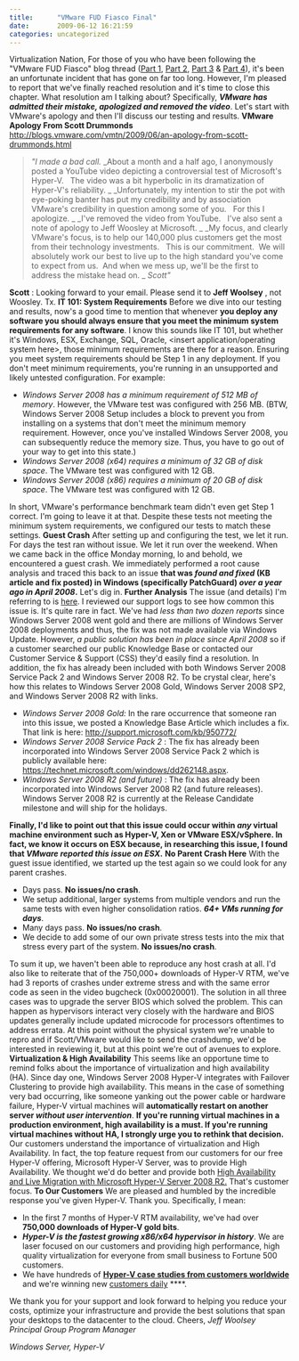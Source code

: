 ```yaml
---
title:      "VMware FUD Fiasco Final"
date:       2009-06-12 16:21:59
categories: uncategorized
---
```

Virtualization Nation, For those of you who have been following the "VMware FUD Fiasco" blog thread ([Part 1](http://blogs.technet.com/virtualization/archive/2009/05/09/hyper-v-winning-daily-vmware-fud-reaching-new-heights.aspx), [Part 2](http://blogs.technet.com/virtualization/archive/2009/05/09/day-two-of-the-scott-drummond-vmware-fud-fiasco.aspx), [Part 3](http://blogs.technet.com/virtualization/archive/2009/05/17/vmware-fud-fiasco-part-3.aspx) & [Part 4](http://blogs.technet.com/virtualization/archive/2009/06/07/update-on-the-vmware-fud-fiasco.aspx)), it's been an unfortunate incident that has gone on far too long. However, I'm pleased to report that we've finally reached resolution and it's time to close this chapter. What resolution am I talking about? Specifically, **_VMware has admitted their mistake, apologized and removed the video_**. Let's start with VMware's apology and then I'll discuss our testing and results. **VMware Apology From Scott Drummonds** <http://blogs.vmware.com/vmtn/2009/06/an-apology-from-scott-drummonds.html>

> _"I made a bad call._ _About a month and a half ago, I anonymously posted a YouTube video depicting a controversial test of Microsoft's Hyper-V.   The video was a bit hyperbolic in its dramatization of Hyper-V's reliability. _ _Unfortunately, my intention to stir the pot with eye-poking banter has put my credibility and by association VMware's credibility in question among some of you.   For this I apologize. _ _I've removed the video from YouTube.   I've also sent a note of apology to Jeff Woosley at Microsoft. _ _My focus, and clearly VMware's focus, is to help our 140,000 plus customers get the most from their technology investments.   This is our commitment.  We will absolutely work our best to live up to the high standard you've come to expect from us.  And when we mess up, we'll be the first to address the mistake head on. _ _Scott"_

**Scott** : Looking forward to your email. Please send it to **Jeff Woolsey** , not Woosley. Tx. **IT 101: System Requirements** Before we dive into our testing and results, now's a good time to mention that whenever __you deploy any software you should always ensure that you meet the minimum system requirements for any software__. I know this sounds like IT 101, but whether it's Windows, ESX, Exchange, SQL, Oracle,  <insert application/operating system here>, those minimum requirements are there for a reason. Ensuring you meet system requirements should be Step 1 in any deployment. If you don't meet minimum requirements, you're running in an unsupported and likely untested configuration. For example: 

  * _Windows Server 2008 has a minimum requirement of 512 MB of memory_. However, the VMware test was configured with 256 MB. (BTW, Windows Server 2008 Setup includes a block to prevent you from installing on a systems that don't meet the minimum memory requirement. However, once you've installed Windows Server 2008, you can subsequently reduce the memory size. Thus, you have to go out of your way to get into this state.) 
  * _Windows Server 2008 (x64) requires a minimum of 32 GB of disk space_. The VMware test was configured with 12 GB. 
  * _Windows Server 2008 (x86) requires a minimum of 20 GB of disk space_. The VMware test was configured with 12 GB.

In short, VMware's performance benchmark team didn't even get Step 1 correct. I'm going to leave it at that. Despite these tests not meeting the minimum system requirements, we configured our tests to match these settings. **Guest Crash** After setting up and configuring the test, we let it run. For days the test ran without issue. We let it run over the weekend. When we came back in the office Monday morning, lo and behold, we encountered a guest crash. We immediately performed a root cause analysis and traced this back to an issue **that was _found and fixed_ (KB article and fix posted) in Windows (specifically PatchGuard) _over a year ago in April 2008_.** Let's dig in. **Further Analysis** The issue (and details) I'm referring to is [here](http://support.microsoft.com/kb/950772/%20%20). I reviewed our support logs to see how common this issue is. It's quite rare in fact. We've had _less than two dozen reports_ since Windows Server 2008 went gold and there are millions of Windows Server 2008 deployments and thus, the fix was not made available via Windows Update. However, _a public solution has been in place since April 2008_ so if a customer searched our public Knowledge Base or contacted our Customer Service  & Support (CSS) they'd easily find a resolution. In addition, the fix has already been included with both Windows Server 2008 Service Pack 2 and Windows Server 2008 R2. To be crystal clear, here's how this relates to Windows Server 2008 Gold, Windows Server 2008 SP2, and Windows Server 2008 R2 with links. 

  * _Windows Server 2008 Gold:_ In the rare occurrence that someone ran into this issue, we posted a Knowledge Base Article which includes a fix. That link is here: <http://support.microsoft.com/kb/950772/> 
  * _Windows Server 2008 Service Pack 2_ : The fix has already been incorporated into Windows Server 2008 Service Pack 2 which is publicly available here: <https://technet.microsoft.com/windows/dd262148.aspx>. 
  * _Windows Server 2008 R2 (and future)_ : The fix has already been incorporated into Windows Server 2008 R2 (and future releases). Windows Server 2008 R2 is currently at the Release Candidate milestone and will ship for the holidays. 

**Finally, I'd like to point out that this issue could occur within _any_ virtual machine environment such as Hyper-V, Xen or VMware ESX/vSphere. In fact, we know it occurs on ESX because, in researching this issue, I found that _VMware reported this issue on ESX_.** **No Parent Crash Here** With the guest issue identified, we started up the test again so we could look for any parent crashes. 

  * Days pass. **No issues/no crash**. 
  * We setup additional, larger systems from multiple vendors and run the same tests with even higher consolidation ratios. **_64+ VMs running for days_**. 
  * Many days pass. **No issues/no crash**. 
  * We decide to add some of our own private stress tests into the mix that stress every part of the system. **No issues/no crash**.

To sum it up, we haven't been able to reproduce any host crash at all. I'd also like to reiterate that of the 750,000+ downloads of Hyper-V RTM, we've had 3 reports of crashes under extreme stress and with the same error code as seen in the video bugcheck (0x00020001). The solution in all three cases was to upgrade the server BIOS which solved the problem. This can happen as hypervisors interact very closely with the hardware and BIOS updates generally include updated microcode for processors oftentimes to address errata. At this point without the physical system we're unable to repro and if Scott/VMware would like to send the crashdump, we'd be interested in reviewing it, but at this point we're out of avenues to explore. **Virtualization & **High Availability**** This seems like an opportune time to remind folks about the importance of virtualization and high availability (HA). Since day one, Windows Server 2008 Hyper-V integrates with Failover Clustering to provide high availability. This means in the case of something very bad occurring, like someone yanking out the power cable or hardware failure, Hyper-V virtual machines will **automatically restart on another server _without user intervention_**. **If you're running virtual machines in a production environment, high availability is a must. If you're running virtual machines without HA, I strongly urge you to rethink that decision.** Our customers understand the importance of virtualization and High Availability. In fact, the top feature request from our customers for our free Hyper-V offering, Microsoft Hyper-V Server, was to provide High Availability. We thought we'd do better and provide both [High Availability and Live Migration with Microsoft Hyper-V Server 2008 R2.](http://blogs.technet.com/virtualization/archive/2009/05/06/microsoft-hyper-v-server-2008-r2-release-candidate-free-live-migration-ha-anyone.aspx) That's customer focus. **To Our Customers** We are pleased and humbled by the incredible response you've given Hyper-V. Thank you. Specifically, I mean: 

  * In the first 7 months of Hyper-V RTM availability, we've had over **750,000 downloads of Hyper-V gold bits**. 
  * **_Hyper-V is the fastest growing x86/x64 hypervisor in history_**. We are laser focused on our customers and providing high performance, high quality virtualization for everyone from small business to Fortune 500 customers. 
  * We have hundreds of [**Hyper-V case studies from customers worldwide**](http://www.microsoft.com/virtualization/default.mspx) and we're winning new [customers daily](http://industry.bnet.com/technology/10002001/microsoft-beating-vmware-every-single-day/) ****.

We thank you for your support and look forward to helping you reduce your costs, optimize your infrastructure and provide the best solutions that span your desktops to the datacenter to the cloud. Cheers, _Jeff Woolsey_ _Principal Group Program Manager_

_Windows Server, Hyper-V_
